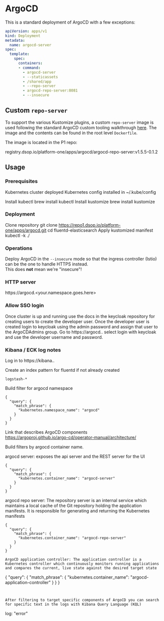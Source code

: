 # ArgoCD

This is a standard deployment of ArgoCD with a few exceptions:



```yaml
apiVersion: apps/v1
kind: Deployment
metadata:
  name: argocd-server
spec:
  template:
    spec:
      containers:
      - command:
        - argocd-server
        - --staticassets
        - /shared/app
        - --repo-server
        - argocd-repo-server:8081
        - --insecure
```

## Custom `repo-server`

To support the various Kustomize plugins, a custom `repo-server` image is used following the standard ArgoCD custom 
tooling walkthrough [here](https://argoproj.github.io/argo-cd/operator-manual/custom_tools/#byoi-build-your-own-image). 
 The image and the contents can be found in the root level `Dockerfile`.

The image is located in the P1 repo:

registry.dsop.io/platform-one/apps/argocd/argocd-repo-server:v1.5.5-0.1.2

## Usage

### Prerequisites

Kubernetes cluster deployed
Kubernetes config installed in ~/.kube/config




Install kubectl
brew install kubectl
Install kustomize
brew install kustomize

### Deployment
Clone repository
git clone https://repo1.dsop.io/platform-one/apps/argocd.git
cd fluentd-elasticsearch
Apply kustomized manifest
kubectl -k ./

### Operations

Deploy ArgoCD in the `--insecure` mode so that the ingress controller (Istio) can be the one to handle HTTPS instead.  
This does __not__ mean we're "insecure"!

### HTTP server

https://argocd.<your.namespace.goes.here>

### Allow SSO login 

Once cluster is up and running use the docs in the keycloak repository for creating users to create the developer user. 
Once the developer user is created login to keycloak using the admin password and assign that user to the ArgoCDAdmins
group. Go to https://argocd.<domain>.<tld> select login with keycloak and use the developer username and password. 



### Kibana / ECK log notes

Log in to https://kibana.<domain>.<tld>

Create an index pattern for fluentd if not already created
```
logstash-*
```

Build filter for argocd namespace
```
{
  "query": {
    "match_phrase": {
      "kubernetes.namespace_name": "argocd"
    }
  }
}
```

Link that describes ArgoCD components  
https://argoproj.github.io/argo-cd/operator-manual/architecture/  
  

Build filters by argocd container name.   
  
argocd server: exposes the api server and the REST server for the UI
```
{
  "query": {
    "match_phrase": {
      "kubernetes.container_name": "argocd-server"
    }
  }
}
```

argocd repo server: The repository server is an internal service which maintains a local cache of the Git repository holding the application manifests. It is responsible for generating and returning the Kubernetes manifests
```
{
  "query": {
    "match_phrase": {
      "kubernetes.container_name": "argocd-repo-server"
    }
  }
}

ArgoCD application controller: The application controller is a Kubernetes controller which continuously monitors running applications and compares the current, live state against the desired target state
```
{
  "query": {
    "match_phrase": {
      "kubernetes.container_name": "argocd-application-controller"
    }
  }
}
```


After filtering to target specific components of ArgoCD you can search for specific text in the logs with Kibana Query Language (KQL)
```
log: "error"
``` 
